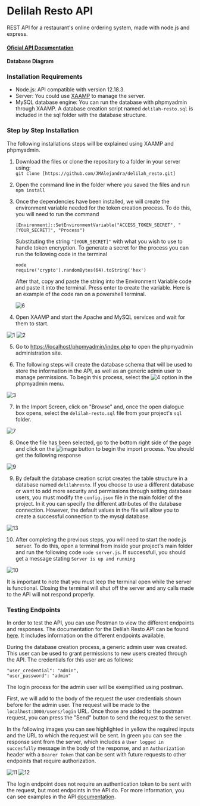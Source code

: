 # Delilah Resto API

REST API for a restaurant's online ordering system, made with node.js and express.

#### [Oficial API Documentation](https://documenter.getpostman.com/view/12197996/TVKFzwCU)

#### Database Diagram

### Installation Requirements

-  Node.js: API compatible with version 12.18.3.
-  Server: You could use [XAAMP](https://www.apachefriends.org/es/index.html) to manage the server.
-  MySQL database engine: You can run the database with phpmyadmin through XAAMP. A database creation script named `delilah-resto.sql` is included in the sql folder with the database structure.

### Step by Step Installation

The following installations steps will be explained using XAAMP and phpmyadmin.

1. Download the files or clone the repository to a folder in your server using:  
   `git clone [https://github.com/JMAlejandra/delilah_resto.git]`

2. Open the command line in the folder where you saved the files and run
   `npm install`

3. Once the dependencies have been installed, we will create the environment variable needed for the token creation process. To do this, you will need to run the command

   `[Environment]::SetEnvironmentVariable("ACCESS_TOKEN_SECRET", "[YOUR_SECRET]", "Process")`

   Substituting the string `"[YOUR_SECRET]"` with what you wish to use to handle token encryption. To generate a secret for the process you can run the following code in the terminal

   `node`  
   `require('crypto').randomBytes(64).toString('hex')`

   After that, copy and paste the string into the Environment Variable code and paste it into the terminal. Press enter to create the variable. Here is an example of the code ran on a powershell terminal.

   ![6](https://i.imgur.com/rVvTymg.png)

4. Open XAAMP and start the Apache and MySQL services and wait for them to start.

![1](https://i.imgur.com/yCW8GW1.png)
![2](https://i.imgur.com/4W2eYuO.png)

5. Go to [https://localhost/phpmyadmin/index.php](http://localhost/phpmyadmin/index.php) to open the phpmyadmin administration site.

6. The following steps will create the database schema that will be used to store the information in the API, as well as an generic admin user to manage permissions. To begin this process, select the ![4](https://i.imgur.com/DKUbTVM.png) option in the phpmyadmin menu.

![3](https://i.imgur.com/PSV0lsy.png)

7. In the Import Screen, click on "Browse" and, once the open dialogue box opens, select the `delilah-resto.sql` file from your project's `sql` folder.

![7](https://i.imgur.com/4l2Hg8t.png)

8. Once the file has been selected, go to the bottom right side of the page and click on the ![image](https://i.imgur.com/O5i5VnP.png) button to begin the import process. You should get the following response

![9](https://i.imgur.com/yMtq7cm.png)

9. By default the database creation script creates the table structure in a database named `delilahresto`. If you choose to use a different database or want to add more security and permissions through setting database users, you must modify the `config.json` file in the main folder of the project. In it you can specify the different attributes of the database connection. However, the default values in the file will allow you to create a successful connection to the mysql database.

![13](https://i.imgur.com/Lg9Q3BQ.png)

10. After completing the previous steps, you will need to start the node.js server. To do this, open a terminal from inside your project's main folder and run the following code `node server.js`. If successfull, you should get a message stating `Server is up and running`

![10](https://i.imgur.com/1LgVre7.png)

It is important to note that you must leep the terminal open while the server is functional. Closing the terminal will shut off the server and any calls made to the API will not respond properly.

### Testing Endpoints

In order to test the API, you can use Postman to view the different endpoints and responses. The documentation for the Delilah Resto API can be found [here](https://documenter.getpostman.com/view/12197996/TVKFzwCU). It includes information on the different endpoints available.

During the database creation process, a generic admin user was created. This user can be used to grant permissions to new users created through the API. The credentials for this user are as follows:

```
"user_credential": "admin",
"user_password": "admin"
```

The login process for the admin user will be exemplified using postman.

First, we will add to the body of the request the user credentials shown before for the admin user. The request will be made to the `localhost:3000/users/login` URL. Once those are added to the postman request, you can press the "Send" button to send the request to the server.

In the following images you can see highlighted in yellow the required inputs and the URL to which the request will be sent. In green you can see the response sent from the server, which includes a `User logged in succesfully` message in the body of the response, and an `Authorization` header with a `Bearer Token` that can be sent with future requests to other endpoints that require authorization.

![11](https://i.imgur.com/Z2GNN4C.png)
![12](https://i.imgur.com/zjXnmFA.png)

The login endpoint does not require an authentication token to be sent with the request, but most endpoints in the API do. For more information, you can see examples in the API [documentation](https://documenter.getpostman.com/view/12197996/TVKFzwCU).
